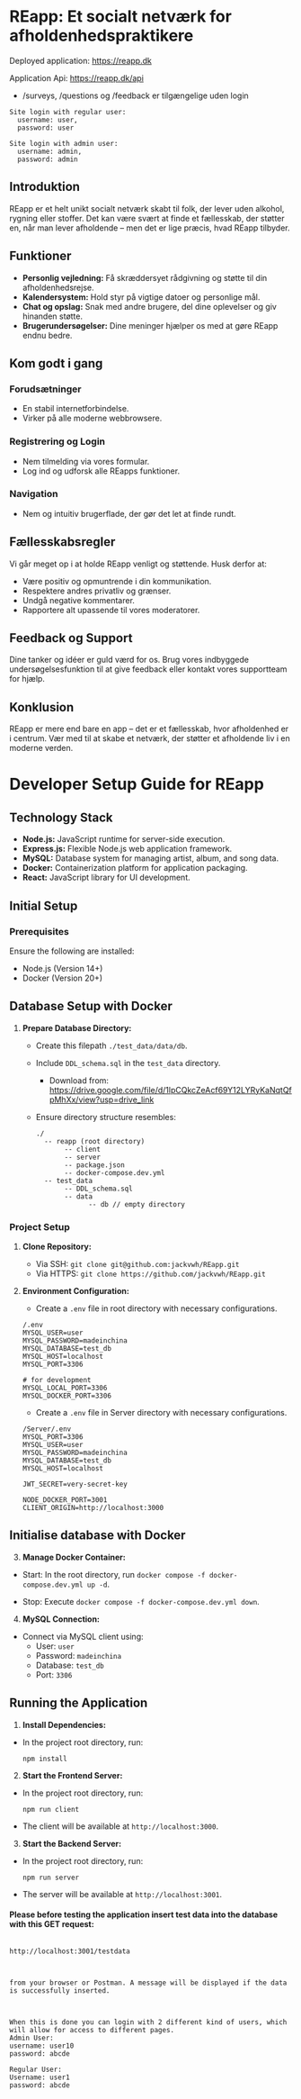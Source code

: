 # REapp: Et socialt netværk for afholdenhedspraktikere

Deployed application: https://reapp.dk

Application Api: https://reapp.dk/api

- /surveys, /questions og /feedback er tilgængelige uden login

```
Site login with regular user:
  username: user,
  password: user

Site login with admin user:
  username: admin,
  password: admin
```

## Introduktion

REapp er et helt unikt socialt netværk skabt til folk, der lever uden alkohol, rygning eller stoffer. Det kan være svært at finde et fællesskab, der støtter en, når man lever afholdende – men det er lige præcis, hvad REapp tilbyder.

## Funktioner

- **Personlig vejledning:** Få skræddersyet rådgivning og støtte til din afholdenhedsrejse.
- **Kalendersystem:** Hold styr på vigtige datoer og personlige mål.
- **Chat og opslag:** Snak med andre brugere, del dine oplevelser og giv hinanden støtte.
- **Brugerundersøgelser:** Dine meninger hjælper os med at gøre REapp endnu bedre.

## Kom godt i gang

### Forudsætninger

- En stabil internetforbindelse.
- Virker på alle moderne webbrowsere.

### Registrering og Login

- Nem tilmelding via vores formular.
- Log ind og udforsk alle REapps funktioner.

### Navigation

- Nem og intuitiv brugerflade, der gør det let at finde rundt.

## Fællesskabsregler

Vi går meget op i at holde REapp venligt og støttende. Husk derfor at:

- Være positiv og opmuntrende i din kommunikation.
- Respektere andres privatliv og grænser.
- Undgå negative kommentarer.
- Rapportere alt upassende til vores moderatorer.

## Feedback og Support

Dine tanker og idéer er guld værd for os. Brug vores indbyggede undersøgelsesfunktion til at give feedback eller kontakt vores supportteam for hjælp.

## Konklusion

REapp er mere end bare en app – det er et fællesskab, hvor afholdenhed er i centrum. Vær med til at skabe et netværk, der støtter et afholdende liv i en moderne verden.

# Developer Setup Guide for REapp

## Technology Stack

- **Node.js:** JavaScript runtime for server-side execution.
- **Express.js:** Flexible Node.js web application framework.
- **MySQL:** Database system for managing artist, album, and song data.
- **Docker:** Containerization platform for application packaging.
- **React:** JavaScript library for UI development.

## Initial Setup

### Prerequisites

Ensure the following are installed:

- Node.js (Version 14+)
- Docker (Version 20+)

## Database Setup with Docker

1. **Prepare Database Directory:**

   - Create this filepath `./test_data/data/db`.
   - Include `DDL_schema.sql` in the `test_data` directory.
     - Download from:
       https://drive.google.com/file/d/1lpCQkcZeAcf69Y12LYRyKaNqtQfpMhXx/view?usp=drive_link
   - Ensure directory structure resembles:

     ```
     ./
       -- reapp (root directory)
            -- client
            -- server
            -- package.json
            -- docker-compose.dev.yml
       -- test_data
            -- DDL_schema.sql
            -- data
                  -- db // empty directory
     ```

### Project Setup

1. **Clone Repository:**

   - Via SSH: `git clone git@github.com:jackvwh/REapp.git`
   - Via HTTPS: `git clone https://github.com/jackvwh/REapp.git`

2. **Environment Configuration:**

   - Create a `.env` file in root directory with necessary configurations.

   ```
   /.env
   MYSQL_USER=user
   MYSQL_PASSWORD=madeinchina
   MYSQL_DATABASE=test_db
   MYSQL_HOST=localhost
   MYSQL_PORT=3306

   # for development
   MYSQL_LOCAL_PORT=3306
   MYSQL_DOCKER_PORT=3306
   ```

   - Create a `.env` file in Server directory with necessary configurations.

   ```
   /Server/.env
   MYSQL_PORT=3306
   MYSQL_USER=user
   MYSQL_PASSWORD=madeinchina
   MYSQL_DATABASE=test_db
   MYSQL_HOST=localhost

   JWT_SECRET=very-secret-key

   NODE_DOCKER_PORT=3001
   CLIENT_ORIGIN=http://localhost:3000
   ```

## Initialise database with Docker

3. **Manage Docker Container:**

- Start: In the root directory, run `docker compose -f docker-compose.dev.yml up -d`.

- Stop: Execute `docker compose -f docker-compose.dev.yml down`.

4. **MySQL Connection:**

- Connect via MySQL client using:
  - User: `user`
  - Password: `madeinchina`
  - Database: `test_db`
  - Port: `3306`

## Running the Application

1. **Install Dependencies:**

- In the project root directory, run:
  ```
  npm install
  ```

2. **Start the Frontend Server:**

- In the project root directory, run:
  ```
  npm run client
  ```
- The client will be available at `http://localhost:3000`.

3. **Start the Backend Server:**

- In the project root directory, run:
  ```
  npm run server
  ```
- The server will be available at `http://localhost:3001`.

#### Please before testing the application insert test data into the database with this GET request:

```

http://localhost:3001/testdata



from your browser or Postman. A message will be displayed if the data is successfully inserted.



When this is done you can login with 2 different kind of users, which will allow for access to different pages.
Admin User:
username: user10
password: abcde

Regular User:
Username: user1
password: abcde

```
